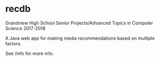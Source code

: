 # recdb

Grandview High School Senior Projects/Advanced Topics in Computer Science 2017-2018

A Java web app for making media recommendations based on multiple factors.

See /info for more info.
